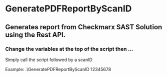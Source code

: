 # GeneratePDFReportByScanID

## Generates report from Checkmarx SAST Solution using the Rest API. 

### Change the variables at the top of the script then ...

Simply call the script followed by a scanID

Example: .\GeneratePDFReportByScanID 12345678
